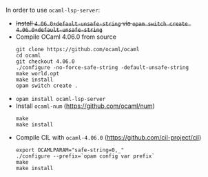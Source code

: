 In order to use `ocaml-lsp-server`:
- ~~Install `4.06.0+default-unsafe-string` via `opam switch create 4.06.0+default-unsafe-string`~~
- Compile OCaml 4.06.0 from source
  ```
  git clone https://github.com/ocaml/ocaml
  cd ocaml
  git checkout 4.06.0
  ./configure -no-force-safe-string -default-unsafe-string
  make world.opt
  make install
  opam switch create .
  ```
- `opam install ocaml-lsp-server`
- Install `ocaml-num` (https://github.com/ocaml/num)
  ```
  make
  make install
  ```
- Compile CIL with `ocaml-4.06.0` (https://github.com/cil-project/cil) 
  ```
  export OCAMLPARAM="safe-string=0,_"
  ./configure --prefix=`opam config var prefix`
  make
  make install
  ```

